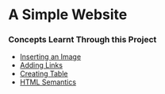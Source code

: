 # A Simple Website 

### Concepts Learnt Through this Project

- [Inserting an Image](#inserting-an-image)
- [Adding Links](#adding-links)
- [Creating Table](#creating-table)
- [HTML Semantics](#html-semantics)
